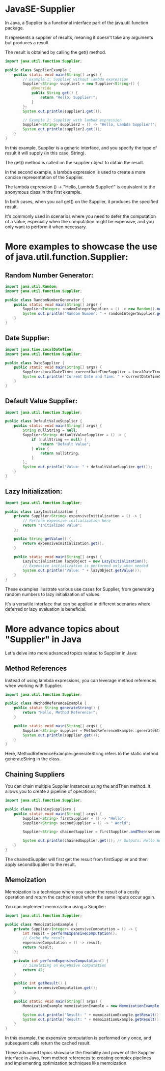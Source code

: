 # JavaSE-Supplier

In Java, a Supplier is a functional interface part of the java.util.function package. 

It represents a supplier of results, meaning it doesn't take any arguments but produces a result.

The result is obtained by calling the get() method.

```java
import java.util.function.Supplier;

public class SupplierExample {
    public static void main(String[] args) {
        // Example 1: Supplier without lambda expression
        Supplier<String> supplier1 = new Supplier<String>() {
            @Override
            public String get() {
                return "Hello, Supplier!";
            }
        };
        System.out.println(supplier1.get());

        // Example 2: Supplier with lambda expression
        Supplier<String> supplier2 = () -> "Hello, Lambda Supplier!";
        System.out.println(supplier2.get());
    }
}
```

In this example, Supplier is a generic interface, and you specify the type of result it will supply (in this case, String). 

The get() method is called on the supplier object to obtain the result.

In the second example, a lambda expression is used to create a more concise representation of the Supplier. 

The lambda expression () -> "Hello, Lambda Supplier!" is equivalent to the anonymous class in the first example.

In both cases, when you call get() on the Supplier, it produces the specified result.

It's commonly used in scenarios where you need to defer the computation of a value, especially when the computation might be expensive, and you only want to perform it when necessary.


# More examples to showcase the use of java.util.function.Supplier:

## Random Number Generator:

```java
import java.util.Random;
import java.util.function.Supplier;

public class RandomNumberGenerator {
    public static void main(String[] args) {
        Supplier<Integer> randomIntegerSupplier = () -> new Random().nextInt(100);
        System.out.println("Random Number: " + randomIntegerSupplier.get());
    }
}
```

## Date Supplier:

```java
import java.time.LocalDateTime;
import java.util.function.Supplier;

public class DateSupplier {
    public static void main(String[] args) {
        Supplier<LocalDateTime> currentDateTimeSupplier = LocalDateTime::now;
        System.out.println("Current Date and Time: " + currentDateTimeSupplier.get());
    }
}
```

## Default Value Supplier:

```java
import java.util.function.Supplier;

public class DefaultValueSupplier {
    public static void main(String[] args) {
        String nullString = null;
        Supplier<String> defaultValueSupplier = () -> {
            if (nullString == null) {
                return "Default Value";
            } else {
                return nullString;
            }
        };
        System.out.println("Value: " + defaultValueSupplier.get());
    }
}
```

## Lazy Initialization:

```java
import java.util.function.Supplier;

public class LazyInitialization {
    private Supplier<String> expensiveInitialization = () -> {
        // Perform expensive initialization here
        return "Initialized Value";
    };

    public String getValue() {
        return expensiveInitialization.get();
    }

    public static void main(String[] args) {
        LazyInitialization lazyObject = new LazyInitialization();
        // Expensive initialization is performed only when needed
        System.out.println("Value: " + lazyObject.getValue());
    }
}
```

These examples illustrate various use cases for Supplier, from generating random numbers to lazy initialization of values. 

It's a versatile interface that can be applied in different scenarios where deferred or lazy evaluation is beneficial.

# More advance topics about "Supplier" in Java

Let's delve into more advanced topics related to Supplier in Java:

## Method References

Instead of using lambda expressions, you can leverage method references when working with Supplier.

```java
import java.util.function.Supplier;

public class MethodReferenceExample {
    public static String generateString() {
        return "Hello, Method Reference!";
    }

    public static void main(String[] args) {
        Supplier<String> supplier = MethodReferenceExample::generateString;
        System.out.println(supplier.get());
    }
}
```

Here, MethodReferenceExample::generateString refers to the static method generateString in the class.

## Chaining Suppliers

You can chain multiple Supplier instances using the andThen method. It allows you to create a pipeline of operations:

```java
import java.util.function.Supplier;

public class ChainingSuppliers {
    public static void main(String[] args) {
        Supplier<String> firstSupplier = () -> "Hello";
        Supplier<String> secondSupplier = () -> " World";

        Supplier<String> chainedSupplier = firstSupplier.andThen(secondSupplier);

        System.out.println(chainedSupplier.get()); // Outputs: Hello World
    }
}
```

The chainedSupplier will first get the result from firstSupplier and then apply secondSupplier to the result.

## Memoization
Memoization is a technique where you cache the result of a costly operation and return the cached result when the same inputs occur again. 

You can implement memoization using a Supplier:

```java
import java.util.function.Supplier;

public class MemoizationExample {
    private Supplier<Integer> expensiveComputation = () -> {
        int result = performExpensiveComputation();
        // Cache the result
        expensiveComputation = () -> result;
        return result;
    };

    private int performExpensiveComputation() {
        // Simulating an expensive computation
        return 42;
    }

    public int getResult() {
        return expensiveComputation.get();
    }

    public static void main(String[] args) {
        MemoizationExample memoizationExample = new MemoizationExample();

        System.out.println("Result: " + memoizationExample.getResult()); // Performs the computation
        System.out.println("Result: " + memoizationExample.getResult()); // Returns the cached result
    }
}
```

In this example, the expensive computation is performed only once, and subsequent calls return the cached result.

These advanced topics showcase the flexibility and power of the Supplier interface in Java, from method references to creating complex pipelines and implementing optimization techniques like memoization.
